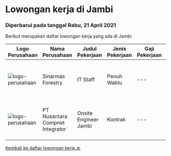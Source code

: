 
  # Lowongan kerja di Jambi

  ### Diperbarui pada tanggal Rabu, 21 April 2021

  Berikut merupakan daftar lowongan kerja yang ada di Jambi

  |Logo Perusahaan | Nama Perusahaan | Judul Pekerjaan | Jenis Pekerjaan | Gaji Pekerjaan | Lokasi | Deskripsi | Tanggal diunggah | Pranala |
  | -------------- | --------------- | --------------- | --------- | --------- | -------------- | ------- | ----------- | ----------- |
  |![logo-perusahaan](https://us.123rf.com/450wm/pavelstasevich/pavelstasevich1811/pavelstasevich181101027/112815900-stock-vector-no-image-available-icon-flat-vector.jpg?ver=6)|Sinarmas Forestry|IT Staff|Penuh Waktu|---|Jambi|Candidate must possess at least a Bachelor's Degree, Engineering (Computer/Telecommunication) or equivalent. Required skill(s): network, networking...|Kamis, 01 April 2021|https://www.jobstreet.co.id/id/job/it-staff-3496238?token=0~5bc6bd1d-00ca-437c-9177-956284d0207d&sectionRank=1&jobId=jobstreet-id-job-3496238|
|![logo-perusahaan](https://image-service-cdn.seek.com.au/b581c70e9b0acc7134f51d531843d9e868edab03/ee4dce1061f3f616224767ad58cb2fc751b8d2dc)|PT Nusantara Compnet Integrator|Onsite Engineer Jambi|Kontrak|---|Jambi|Responsibilities: Analyze customer needs Provide solutions and give recommendations to the customer according to their needs. Preventive and...|Kamis, 01 April 2021|https://www.jobstreet.co.id/id/job/onsite-engineer-jambi-3496374?token=0~5bc6bd1d-00ca-437c-9177-956284d0207d&sectionRank=2&jobId=jobstreet-id-job-3496374|


  [Kembali ke daftar lowongan kerja 🔙](../README.md#daftar-lowongan-kerja)
  